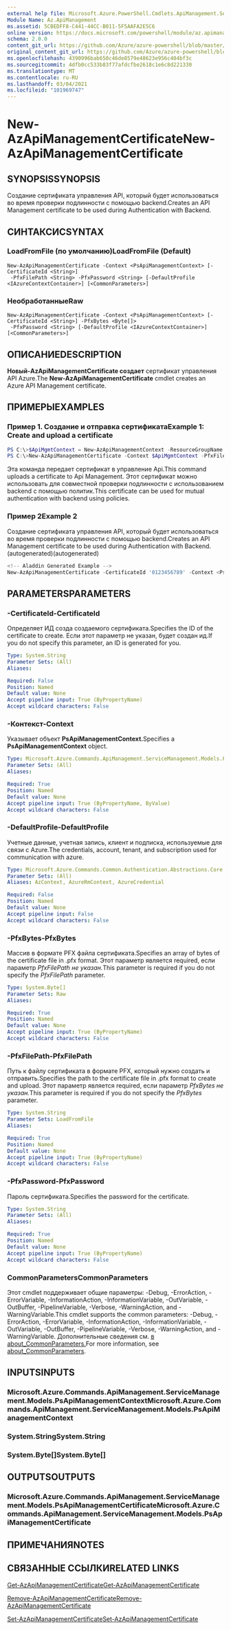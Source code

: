```yaml
---
external help file: Microsoft.Azure.PowerShell.Cmdlets.ApiManagement.ServiceManagement.dll-Help.xml
Module Name: Az.ApiManagement
ms.assetid: 5CBEDFF8-C441-44CC-B011-5F5AAFA2E5C6
online version: https://docs.microsoft.com/powershell/module/az.apimanagement/new-azapimanagementcertificate
schema: 2.0.0
content_git_url: https://github.com/Azure/azure-powershell/blob/master/src/ApiManagement/ApiManagement/help/New-AzApiManagementCertificate.md
original_content_git_url: https://github.com/Azure/azure-powershell/blob/master/src/ApiManagement/ApiManagement/help/New-AzApiManagementCertificate.md
ms.openlocfilehash: 4390996bab650c46de8579e48623e956c404bf3c
ms.sourcegitcommit: 4dfb0cc533b83f77afdcfbe2618c1e6c8d221330
ms.translationtype: MT
ms.contentlocale: ru-RU
ms.lasthandoff: 03/04/2021
ms.locfileid: "101969747"
---
```

# <span data-ttu-id="d0663-101">New-AzApiManagementCertificate</span><span class="sxs-lookup"><span data-stu-id="d0663-101">New-AzApiManagementCertificate</span></span>

## <span data-ttu-id="d0663-102">SYNOPSIS</span><span class="sxs-lookup"><span data-stu-id="d0663-102">SYNOPSIS</span></span>
<span data-ttu-id="d0663-103">Создание сертификата управления API, который будет использоваться во время проверки подлинности с помощью backend.</span><span class="sxs-lookup"><span data-stu-id="d0663-103">Creates an API Management certificate to be used during Authentication with Backend.</span></span>

## <span data-ttu-id="d0663-104">СИНТАКСИС</span><span class="sxs-lookup"><span data-stu-id="d0663-104">SYNTAX</span></span>

### <span data-ttu-id="d0663-105">LoadFromFile (по умолчанию)</span><span class="sxs-lookup"><span data-stu-id="d0663-105">LoadFromFile (Default)</span></span>
```
New-AzApiManagementCertificate -Context <PsApiManagementContext> [-CertificateId <String>]
 -PfxFilePath <String> -PfxPassword <String> [-DefaultProfile <IAzureContextContainer>] [<CommonParameters>]
```

### <span data-ttu-id="d0663-106">Необработанные</span><span class="sxs-lookup"><span data-stu-id="d0663-106">Raw</span></span>
```
New-AzApiManagementCertificate -Context <PsApiManagementContext> [-CertificateId <String>] -PfxBytes <Byte[]>
 -PfxPassword <String> [-DefaultProfile <IAzureContextContainer>] [<CommonParameters>]
```

## <span data-ttu-id="d0663-107">ОПИСАНИЕ</span><span class="sxs-lookup"><span data-stu-id="d0663-107">DESCRIPTION</span></span>
<span data-ttu-id="d0663-108">**Новый-AzApiManagementCertificate создает** сертификат управления API Azure.</span><span class="sxs-lookup"><span data-stu-id="d0663-108">The **New-AzApiManagementCertificate** cmdlet creates an Azure API Management certificate.</span></span>

## <span data-ttu-id="d0663-109">ПРИМЕРЫ</span><span class="sxs-lookup"><span data-stu-id="d0663-109">EXAMPLES</span></span>

### <span data-ttu-id="d0663-110">Пример 1. Создание и отправка сертификата</span><span class="sxs-lookup"><span data-stu-id="d0663-110">Example 1: Create and upload a certificate</span></span>
```powershell
PS C:\>$ApiMgmtContext = New-AzApiManagementContext -ResourceGroupName "Api-Default-WestUS" -ServiceName "contoso"
PS C:\>New-AzApiManagementCertificate -Context $ApiMgmtContext -PfxFilePath "C:\contoso\certificates\apimanagement.pfx" -PfxPassword "1111"
```

<span data-ttu-id="d0663-111">Эта команда передает сертификат в управление Api.</span><span class="sxs-lookup"><span data-stu-id="d0663-111">This command uploads a certificate to Api Management.</span></span> <span data-ttu-id="d0663-112">Этот сертификат можно использовать для совместной проверки подлинности с использованием backend с помощью политик.</span><span class="sxs-lookup"><span data-stu-id="d0663-112">This certificate can be used for mutual authentication with backend using policies.</span></span>

### <span data-ttu-id="d0663-113">Пример 2</span><span class="sxs-lookup"><span data-stu-id="d0663-113">Example 2</span></span>

<span data-ttu-id="d0663-114">Создание сертификата управления API, который будет использоваться во время проверки подлинности с помощью backend.</span><span class="sxs-lookup"><span data-stu-id="d0663-114">Creates an API Management certificate to be used during Authentication with Backend.</span></span> <span data-ttu-id="d0663-115">(autogenerated)</span><span class="sxs-lookup"><span data-stu-id="d0663-115">(autogenerated)</span></span>

```powershell
<!-- Aladdin Generated Example --> 
New-AzApiManagementCertificate -CertificateId '0123456789' -Context <PsApiManagementContext> -PfxFilePath 'C:\contoso\certificates\apimanagement.pfx' -PfxPassword '1111'
```

## <span data-ttu-id="d0663-116">PARAMETERS</span><span class="sxs-lookup"><span data-stu-id="d0663-116">PARAMETERS</span></span>

### <span data-ttu-id="d0663-117">-CertificateId</span><span class="sxs-lookup"><span data-stu-id="d0663-117">-CertificateId</span></span>
<span data-ttu-id="d0663-118">Определяет ИД созда создаемого сертификата.</span><span class="sxs-lookup"><span data-stu-id="d0663-118">Specifies the ID of the certificate to create.</span></span>
<span data-ttu-id="d0663-119">Если этот параметр не указан, будет создан ид.</span><span class="sxs-lookup"><span data-stu-id="d0663-119">If you do not specify this parameter, an ID is generated for you.</span></span>

```yaml
Type: System.String
Parameter Sets: (All)
Aliases:

Required: False
Position: Named
Default value: None
Accept pipeline input: True (ByPropertyName)
Accept wildcard characters: False
```

### <span data-ttu-id="d0663-120">-Контекст</span><span class="sxs-lookup"><span data-stu-id="d0663-120">-Context</span></span>
<span data-ttu-id="d0663-121">Указывает объект **PsApiManagementContext.**</span><span class="sxs-lookup"><span data-stu-id="d0663-121">Specifies a **PsApiManagementContext** object.</span></span>

```yaml
Type: Microsoft.Azure.Commands.ApiManagement.ServiceManagement.Models.PsApiManagementContext
Parameter Sets: (All)
Aliases:

Required: True
Position: Named
Default value: None
Accept pipeline input: True (ByPropertyName, ByValue)
Accept wildcard characters: False
```

### <span data-ttu-id="d0663-122">-DefaultProfile</span><span class="sxs-lookup"><span data-stu-id="d0663-122">-DefaultProfile</span></span>
<span data-ttu-id="d0663-123">Учетные данные, учетная запись, клиент и подписка, используемые для связи с Azure.</span><span class="sxs-lookup"><span data-stu-id="d0663-123">The credentials, account, tenant, and subscription used for communication with azure.</span></span>

```yaml
Type: Microsoft.Azure.Commands.Common.Authentication.Abstractions.Core.IAzureContextContainer
Parameter Sets: (All)
Aliases: AzContext, AzureRmContext, AzureCredential

Required: False
Position: Named
Default value: None
Accept pipeline input: False
Accept wildcard characters: False
```

### <span data-ttu-id="d0663-124">-PfxBytes</span><span class="sxs-lookup"><span data-stu-id="d0663-124">-PfxBytes</span></span>
<span data-ttu-id="d0663-125">Массив в формате PFX файла сертификата.</span><span class="sxs-lookup"><span data-stu-id="d0663-125">Specifies an array of bytes of the certificate file in .pfx format.</span></span>
<span data-ttu-id="d0663-126">Этот параметр является required, если параметр *PfxFilePath не указан.*</span><span class="sxs-lookup"><span data-stu-id="d0663-126">This parameter is required if you do not specify the *PfxFilePath* parameter.</span></span>

```yaml
Type: System.Byte[]
Parameter Sets: Raw
Aliases:

Required: True
Position: Named
Default value: None
Accept pipeline input: True (ByPropertyName)
Accept wildcard characters: False
```

### <span data-ttu-id="d0663-127">-PfxFilePath</span><span class="sxs-lookup"><span data-stu-id="d0663-127">-PfxFilePath</span></span>
<span data-ttu-id="d0663-128">Путь к файлу сертификата в формате PFX, который нужно создать и отправить.</span><span class="sxs-lookup"><span data-stu-id="d0663-128">Specifies the path to the certificate file in .pfx format to create and upload.</span></span>
<span data-ttu-id="d0663-129">Этот параметр является required, если параметр *PfxBytes не указан.*</span><span class="sxs-lookup"><span data-stu-id="d0663-129">This parameter is required if you do not specify the *PfxBytes* parameter.</span></span>

```yaml
Type: System.String
Parameter Sets: LoadFromFile
Aliases:

Required: True
Position: Named
Default value: None
Accept pipeline input: True (ByPropertyName)
Accept wildcard characters: False
```

### <span data-ttu-id="d0663-130">-PfxPassword</span><span class="sxs-lookup"><span data-stu-id="d0663-130">-PfxPassword</span></span>
<span data-ttu-id="d0663-131">Пароль сертификата.</span><span class="sxs-lookup"><span data-stu-id="d0663-131">Specifies the password for the certificate.</span></span>

```yaml
Type: System.String
Parameter Sets: (All)
Aliases:

Required: True
Position: Named
Default value: None
Accept pipeline input: True (ByPropertyName)
Accept wildcard characters: False
```

### <span data-ttu-id="d0663-132">CommonParameters</span><span class="sxs-lookup"><span data-stu-id="d0663-132">CommonParameters</span></span>
<span data-ttu-id="d0663-133">Этот cmdlet поддерживает общие параметры: -Debug, -ErrorAction, -ErrorVariable, -InformationAction, -InformationVariable, -OutVariable, -OutBuffer, -PipelineVariable, -Verbose, -WarningAction, and -WarningVariable.</span><span class="sxs-lookup"><span data-stu-id="d0663-133">This cmdlet supports the common parameters: -Debug, -ErrorAction, -ErrorVariable, -InformationAction, -InformationVariable, -OutVariable, -OutBuffer, -PipelineVariable, -Verbose, -WarningAction, and -WarningVariable.</span></span> <span data-ttu-id="d0663-134">Дополнительные сведения см. [в about_CommonParameters.](http://go.microsoft.com/fwlink/?LinkID=113216)</span><span class="sxs-lookup"><span data-stu-id="d0663-134">For more information, see [about_CommonParameters](http://go.microsoft.com/fwlink/?LinkID=113216).</span></span>

## <span data-ttu-id="d0663-135">INPUTS</span><span class="sxs-lookup"><span data-stu-id="d0663-135">INPUTS</span></span>

### <span data-ttu-id="d0663-136">Microsoft.Azure.Commands.ApiManagement.ServiceManagement.Models.PsApiManagementContext</span><span class="sxs-lookup"><span data-stu-id="d0663-136">Microsoft.Azure.Commands.ApiManagement.ServiceManagement.Models.PsApiManagementContext</span></span>

### <span data-ttu-id="d0663-137">System.String</span><span class="sxs-lookup"><span data-stu-id="d0663-137">System.String</span></span>

### <span data-ttu-id="d0663-138">System.Byte[]</span><span class="sxs-lookup"><span data-stu-id="d0663-138">System.Byte[]</span></span>

## <span data-ttu-id="d0663-139">OUTPUTS</span><span class="sxs-lookup"><span data-stu-id="d0663-139">OUTPUTS</span></span>

### <span data-ttu-id="d0663-140">Microsoft.Azure.Commands.ApiManagement.ServiceManagement.Models.PsApiManagementCertificate</span><span class="sxs-lookup"><span data-stu-id="d0663-140">Microsoft.Azure.Commands.ApiManagement.ServiceManagement.Models.PsApiManagementCertificate</span></span>

## <span data-ttu-id="d0663-141">ПРИМЕЧАНИЯ</span><span class="sxs-lookup"><span data-stu-id="d0663-141">NOTES</span></span>

## <span data-ttu-id="d0663-142">СВЯЗАННЫЕ ССЫЛКИ</span><span class="sxs-lookup"><span data-stu-id="d0663-142">RELATED LINKS</span></span>

[<span data-ttu-id="d0663-143">Get-AzApiManagementCertificate</span><span class="sxs-lookup"><span data-stu-id="d0663-143">Get-AzApiManagementCertificate</span></span>](./Get-AzApiManagementCertificate.md)

[<span data-ttu-id="d0663-144">Remove-AzApiManagementCertificate</span><span class="sxs-lookup"><span data-stu-id="d0663-144">Remove-AzApiManagementCertificate</span></span>](./Remove-AzApiManagementCertificate.md)

[<span data-ttu-id="d0663-145">Set-AzApiManagementCertificate</span><span class="sxs-lookup"><span data-stu-id="d0663-145">Set-AzApiManagementCertificate</span></span>](./Set-AzApiManagementCertificate.md)


